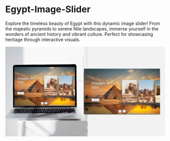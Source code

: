﻿# Egypt-Image-Slider
Explore the timeless beauty of Egypt with this dynamic image slider! From the majestic pyramids to serene Nile landscapes, immerse yourself in the wonders of ancient history and vibrant culture. Perfect for showcasing heritage through interactive visuals.


![image alt](https://github.com/itscloudys/Egypt-Image-Slider/blob/d334400b8e9c731bf312e863f6907bce13f8978a/egypt%20screenshot.jpg)
